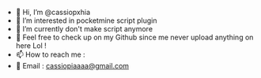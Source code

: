 - 👋 Hi, I’m @cassiopxhia
- 👀 I’m interested in pocketmine script plugin
- 🌱 I’m currently don't make script anymore
- 💞️ Feel free to check up on my Github since me never upload anything on here Lol !
- 📫 How to reach me : 
- 💌 Email : cassiopiaaaa@gmail.com

<!---
cassiopxhia/cassiopxhia is a ✨ special ✨ repository because its `README.md` (this file) appears on your GitHub profile.
You can click the Preview link to take a look at your changes.
--->
